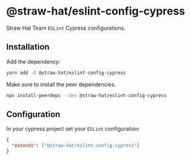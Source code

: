 # @straw-hat/eslint-config-cypress

Straw Hat Team `ESLint` Cypress configurations.

## Installation

Add the dependency:

```sh
yarn add -D @straw-hat/eslint-config-cypress
```

Make sure to install the peer dependencies.

```sh
npx install-peerdeps --dev @straw-hat/eslint-config-cypress
```

## Configuration

In your cypress project set your `ESLint` configuration:

```json
{
  "extends": ["@straw-hat/eslint-config-cypress"]
}
```

